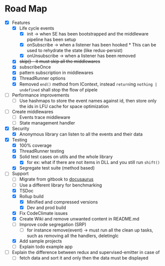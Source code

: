 # Road Map


- [x] Features
  - [x] Life cycle events
    - [x] init -> when SE has been bootstrapped and the middleware pipeline has been setup
    - [x] onSubscribe -> when a listener has been hooked
          * This can be used to rehydrate the state (like redux-persist)
    - [x] onUnsubscribe -> when a listener has been removed
  - [x] ~~skip() - it must skip all the middlewares~~
  - [x] subscribeOnce
  - [x] pattern subscription in middlewares
  - [x] ThreadRunner options
  - [x] Removed `end()` method from IContext, instead `return`ing `nothing | undefined` shall stop the flow of pipele

- [ ] Performance improvements
  - [ ] Use hashmaps to store the event names against id, then store only the ids in LFU cache for space optimization

- [ ] Create middlewares
  - [ ] Events trace middleware
  - [ ] State management handler

- [x] Security
  - [x] Anonymous library can listen to all the events and their data

- [x] Testing
  - [x] 100% coverage
  - [x] ThreadRunner testing
  - [x] Solid test cases on utils and the whole library
    - [x] for ex: what if there are not items in DLL and you still run `shift()`
  - [x] Segregate test suite (method based)

- [ ] Support
  - [ ] Migrate from gitbook to [docusaurus](https://docusaurus.io/docs/en/installation)
  - [ ] Use a different library for benchmarking
  - [x] TSDoc
  - [x] Rollup build
    - [x] Minified and compressed versions
    - [x] Dev and prod build
  - [x] Fix CodeClimate issues
  - [x] Create Wiki and remove unwanted content in README.md
  - [ ] Improve code segregation (SRP)
    - [ ] for instance remove(event) -> must run all the clean up tasks, such as removing all the handlers, deletinglc
  - [x] Add sample projects
  - [ ] Explain todo example app

- [ ] Explain the difference between redux and supervised-emitter in case of
  - [ ] fetch data and sort it and only then the data must be displayed